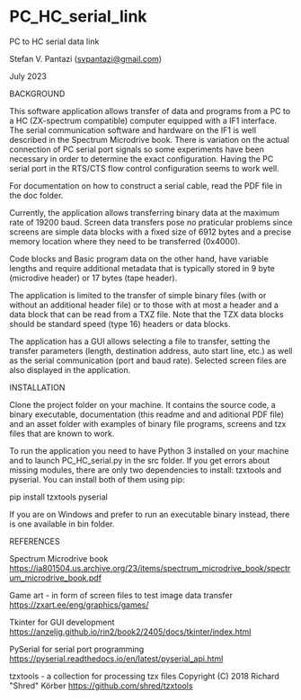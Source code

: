# PC_HC_serial_link
PC to HC serial data link

Stefan V. Pantazi (svpantazi@gmail.com)

July 2023

BACKGROUND

This software application allows transfer of data and programs from a PC to a HC (ZX-spectrum compatible) computer equipped with a IF1 interface.
The serial communication software and hardware on the IF1 is well described in the Spectrum Microdrive book. There is variation on the actual connection of PC serial port signals so some experiments have been necessary in order to determine the exact configuration. Having the PC serial port in the RTS/CTS flow control configuration seems to work well.

For documentation on how to construct a serial cable, read the PDF file in the doc folder.
 
Currently, the application allows transferring binary data at the maximum rate of 19200 baud. Screen data transfers pose no praticular problems since screens are simple data blocks with a fixed size of 6912 bytes and a precise memory location where they need to be transferred (0x4000).

Code blocks and Basic program data on the other hand, have variable lengths and require additional metadata that is typically stored in 9 byte (microdive header) or 17 bytes (tape header).

The application is limited to the transfer of simple binary files (with or without an additional header file) or to those with at most a header and a data block that can be read from a TXZ file. Note that the TZX data blocks should be standard speed (type 16) headers or data blocks.

The application has a GUI allows selecting a file to transfer, setting the transfer parameters (length, destination address, auto start line, etc.) as well as the serial communication (port and baud rate). Selected screen files are also displayed in the application.

INSTALLATION

Clone the project folder on your machine. It contains the source code, a binary executable, documentation (this readme and and aditional PDF file) and an asset folder with examples of binary file programs, screens and tzx files that are known to work.

To run the application you need to have Python 3 installed on your machine and to launch PC_HC_serial.py in the src folder. If you get errors about missing modules, there are only two dependencies to install: tzxtools and pyserial. You can install both of them using pip: 

pip install tzxtools pyserial

If you are on Windows and prefer to run an executable binary instead, there is one available in bin folder.

REFERENCES

Spectrum Microdrive book
    https://ia801504.us.archive.org/23/items/spectrum_microdrive_book/spectrum_microdrive_book.pdf

Game art - in form of screen files to test image data transfer
    https://zxart.ee/eng/graphics/games/

Tkinter for GUI development
    https://anzeljg.github.io/rin2/book2/2405/docs/tkinter/index.html

PySerial for serial port programming
    https://pyserial.readthedocs.io/en/latest/pyserial_api.html

tzxtools - a collection for processing tzx files
    Copyright (C) 2018 Richard "Shred" Körber
    https://github.com/shred/tzxtools    
